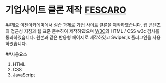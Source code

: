 # 기업사이트 클론 제작 [FESCARO](https://www.fescaro.com/kr/index.php)

##개요
이젠아카데미에서 실습 과제로 기업 사이트 클론을 제작하였습니다. 
웹 콘텐츠의 접근성 지침과 웹 표준 준수하여 제작하였으며 [W3C](https://www.w3.org/)의 HTML / CSS w3c 검사를 통과하였습니다.
원본과 같은 반응형 페이지로 제작하였고 Swiper.js 플러그인을 사용하였습니다. 

##사용요소
1. HTML
2. CSS
3. JavaScript
